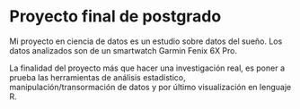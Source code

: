 # Proyecto final de postgrado

Mi proyecto en ciencia de datos es un estudio sobre datos del sueño. Los datos analizados son  de un smartwatch Garmin Fenix 6X Pro. 

La finalidad del proyecto más que hacer una investigación real, es poner a prueba las herramientas de análisis estadístico, manipulación/transormación de datos y por último visualización en lenguaje R.
